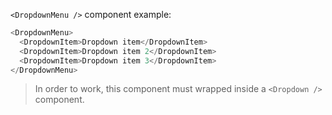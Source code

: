 `<DropdownMenu />` component example:

```js static
<DropdownMenu>
  <DropdownItem>Dropdown item</DropdownItem>
  <DropdownItem>Dropdown item 2</DropdownItem>
  <DropdownItem>Dropdown item 3</DropdownItem>
</DropdownMenu>
```

> In order to work, this component must wrapped inside a `<Dropdown />` component.

